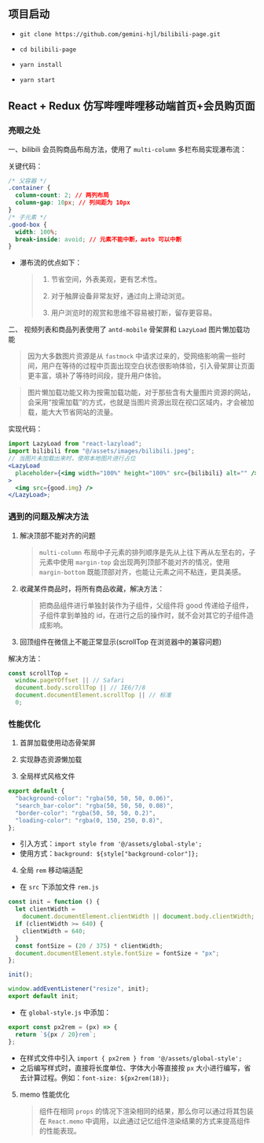 ## 项目启动

- `git clone https://github.com/gemini-hjl/bilibili-page.git`

- `cd bilibili-page`

- `yarn install`

- `yarn start`

## React + Redux 仿写哔哩哔哩移动端首页+会员购页面

### 亮眼之处

一、bilibili 会员购商品布局方法，使用了 `multi-column` 多栏布局实现瀑布流：

关键代码：

```css
/* 父容器 */
.container {
  column-count: 2; // 两列布局
  column-gap: 10px; // 列间距为 10px
}
/* 子元素 */
.good-box {
  width: 100%;
  break-inside: avoid; // 元素不能中断，auto 可以中断
}
```

- 瀑布流的优点如下：
  > 1. 节省空间，外表美观，更有艺术性。
  >
  > 2. 对于触屏设备非常友好，通过向上滑动浏览。
  >
  > 3. 用户浏览时的观赏和思维不容易被打断，留存更容易。

二、 视频列表和商品列表使用了 `antd-mobile` 骨架屏和 `LazyLoad` 图片懒加载功能

> 因为大多数图片资源是从 `fastmock` 中请求过来的，受网络影响需一些时间，用户在等待的过程中页面出现空白状态很影响体验，引入骨架屏让页面更丰富，填补了等待时间段，提升用户体验。

> 图片懒加载功能又称为按需加载功能，对于那些含有大量图片资源的网站，会采用“按需加载”的方式，也就是当图片资源出现在视口区域内，才会被加载，能大大节省网站的流量。

实现代码：

```jsx
import LazyLoad from "react-lazyload";
import bilibili from "@/assets/images/bilibili.jpeg";
// 当图片未加载出来时，使用本地图片进行占位
<LazyLoad
  placeholder={<img width="100%" height="100%" src={bilibili} alt="" />}
>
  <img src={good.img} />
</LazyLoad>;
```

### 遇到的问题及解决方法

1. 解决顶部不能对齐的问题

   > `multi-column` 布局中子元素的排列顺序是先从上往下再从左至右的，子元素中使用 `margin-top` 会出现两列顶部不能对齐的情况，使用 `margin-bottom` 既能顶部对齐，也能让元素之间不粘连，更具美感。

2. 收藏某件商品时，将所有商品收藏，解决方法：

   > 把商品组件进行单独封装作为子组件，父组件将 good 传递给子组件，子组件拿到单独的 id，在进行之后的操作时，就不会对其它的子组件造成影响。

3. 回顶组件在微信上不能正常显示(scrollTop 在浏览器中的兼容问题)

解决方法：

```js
const scrollTop =
  window.pageYOffset || // Safari
  document.body.scrollTop || // IE6/7/8
  document.documentElement.scrollTop || // 标准
  0;
```

### 性能优化

1. 首屏加载使用动态骨架屏

2. 实现静态资源懒加载

3. 全局样式风格文件

```js
export default {
  "background-color": "rgba(50, 50, 50, 0.06)",
  "search_bar-color": "rgba(50, 50, 50, 0.08)",
  "border-color": "rgba(50, 50, 50, 0.2)",
  "loading-color": "rgba(0, 150, 250, 0.8)",
};
```

- 引入方式：`import style from '@/assets/global-style';`
- 使用方式：`background: ${style["background-color"]};`

4. 全局 `rem` 移动端适配

- 在 `src` 下添加文件 `rem.js`

```js
const init = function () {
  let clientWidth =
    document.documentElement.clientWidth || document.body.clientWidth;
  if (clientWidth >= 640) {
    clientWidth = 640;
  }
  const fontSize = (20 / 375) * clientWidth;
  document.documentElement.style.fontSize = fontSize + "px";
};

init();

window.addEventListener("resize", init);
export default init;
```

- 在 `global-style.js` 中添加：

```js
export const px2rem = (px) => {
  return `${px / 20}rem`;
};
```

- 在样式文件中引入 `import { px2rem } from '@/assets/global-style';`
- 之后编写样式时，直接将长度单位、字体大小等直接按 `px` 大小进行编写，省去计算过程。例如：`font-size: ${px2rem(18)};`

5. memo 性能优化
   > 组件在相同 `props` 的情况下渲染相同的结果，那么你可以通过将其包装在 `React.memo` 中调用，以此通过记忆组件渲染结果的方式来提高组件的性能表现。

